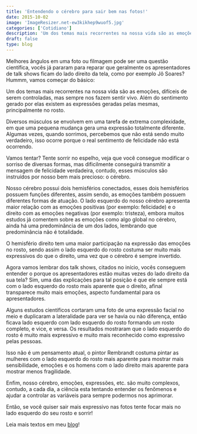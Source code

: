 ```yaml
---
title: 'Entendendo o cérebro para sair bem nas fotos!'
date: 2015-10-02
image: 'ImageResizer.net-ew3kikhep9wuof5.jpg'
categories: ['Cotidiano']
description: 'Um dos temas mais recorrentes na nossa vida são as emoções, difíceis de serem controladas, mas sempre nos fazem sentir vivo. '
draft: false
type: blog
---
```


Melhores ângulos em uma foto ou filmagem pode ser uma questão científica, vocês já pararam para reparar que geralmente os apresentadores de talk shows ficam do lado direito da tela, como por exemplo Jô Soares? Hummm, vamos começar do básico:

Um dos temas mais recorrentes na nossa vida são as emoções, difíceis de serem controladas, mas sempre nos fazem sentir vivo. Além do sentimento gerado por elas existem as expressões geradas pelas mesmas, principalmente no rosto.

Diversos músculos se envolvem em uma tarefa de extrema complexidade, em que uma pequena mudança gera uma expressão totalmente diferente. Algumas vezes, quando sorrimos, percebemos que não está sendo muito verdadeiro, isso ocorre porque o real sentimento de felicidade não está ocorrendo.

Vamos tentar? Tente sorrir no espelho, veja que você consegue modificar o sorriso de diversas formas, mas dificilmente conseguirá transmitir a mensagem de felicidade verdadeira, contudo, esses músculos são instruídos por nosso bem mais precioso: o cérebro.

Nosso cérebro possui dois hemisférios conectados, esses dois hemisférios possuem funções diferentes, assim sendo, as emoções também possuem diferentes formas de atuação. O lado esquerdo do nosso cérebro apresenta maior relação com as emoções positivas (por exemplo: felicidade) e o direito com as emoções negativas (por exemplo: tristeza), embora muitos estudos já comentem sobre as emoções como algo global no cérebro, ainda há uma predominância de um dos lados, lembrando que predominância não é totalidade.

O hemisfério direito tem uma maior participação na expressão das emoções no rosto, sendo assim o lado esquerdo do rosto costuma ser muito mais expressivos do que o direito, uma vez que o cérebro é sempre invertido.

Agora vamos lembrar dos talk shows, citados no início, vocês conseguem entender o porque os apresentadores estão muitas vezes do lado direito da sua tela? Sim, uma das explicações para tal posição é que ele sempre está com o lado esquerdo do rosto mais aparente que o direito, afinal transparece muito mais emoções, aspecto fundamental para os apresentadores.

Alguns estudos científicos cortaram uma foto de uma expressão facial no meio e duplicaram a lateralidade para ver se havia ou não diferença, então ficava lado esquerdo com lado esquerdo do rosto formando um rosto completo, e vice, e versa. Os resultados mostraram que o lado esquerdo do rosto é muito mais expressivo e muito mais reconhecido como expressivo pelas pessoas.

Isso não é um pensamento atual, o pintor Rembrandt costuma pintar as mulheres com o lado esquerdo do rosto mais aparente para mostrar mais sensibilidade, emoções e os homens com o lado direito mais aparente para mostrar menos fragilidade.

Enfim, nosso cérebro, emoções, expressões, etc. são muito complexos, contudo, a cada dia, a ciência esta tentando entender os fenômenos e ajudar a controlar as variáveis para sempre podermos nos aprimorar.

Então, se você quiser sair mais expressivo nas fotos tente focar mais no lado esquerdo do seu rosto e sorrir!

Leia mais textos em meu [blog](/blog/)!
